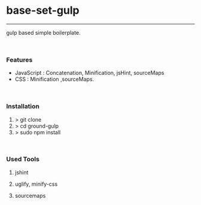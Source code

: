 
# base-set-gulp
---------------------------------------

gulp based simple boilerplate.

<br />

### Features
- JavaScript : Concatenation, Minification, jsHint, sourceMaps
- CSS : Minification ,sourceMaps.

<br />


### Installation
1. &gt; git clone 
2. &gt; cd ground-gulp
3. &gt; sudo npm install

<br />

### Used Tools
1. jshint

2. uglify, minify-css

3. sourcemaps

